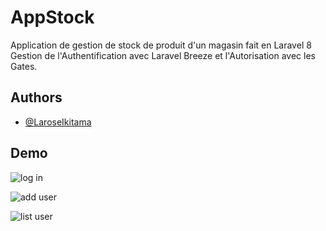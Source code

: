 
#  AppStock
Application de gestion de stock de produit d'un magasin fait en Laravel 8
Gestion de l'Authentification  avec Laravel Breeze et l'Autorisation avec les Gates.

## Authors

- [@LaroseIkitama](https://github.com/LaroseIkitama)


## Demo
![log in](https://user-images.githubusercontent.com/98411494/201359037-e01dfd48-74a8-4eab-862b-e88789a8d14a.PNG)

![add user](https://user-images.githubusercontent.com/98411494/201359021-fe9ebb22-b7c0-436d-b0f7-4524cdc1abd1.PNG)

![list user](https://user-images.githubusercontent.com/98411494/201359032-326396cb-3d23-4311-ba3c-66e03c5bb7e0.PNG)


